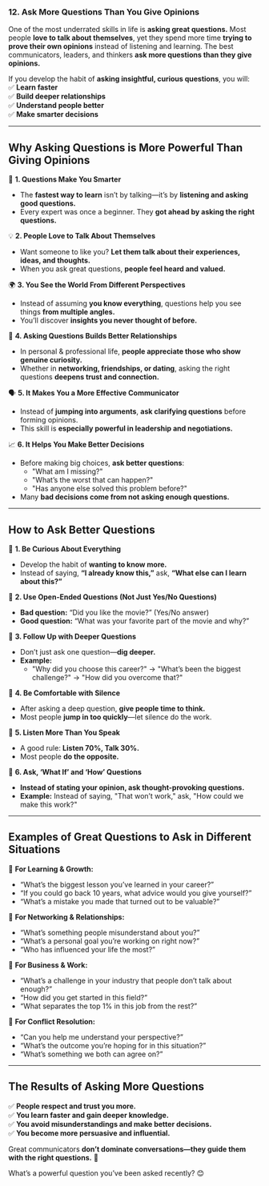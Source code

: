 ### **12. Ask More Questions Than You Give Opinions**  

One of the most underrated skills in life is **asking great questions.** Most people **love to talk about themselves**, yet they spend more time **trying to prove their own opinions** instead of listening and learning. The best communicators, leaders, and thinkers **ask more questions than they give opinions.**  

If you develop the habit of **asking insightful, curious questions**, you will:  
✅ **Learn faster**  
✅ **Build deeper relationships**  
✅ **Understand people better**  
✅ **Make smarter decisions**  

---

## **Why Asking Questions is More Powerful Than Giving Opinions**  

🧠 **1. Questions Make You Smarter**  
- The **fastest way to learn** isn’t by talking—it’s by **listening and asking good questions.**  
- Every expert was once a beginner. They **got ahead by asking the right questions.**  

💡 **2. People Love to Talk About Themselves**  
- Want someone to like you? **Let them talk about their experiences, ideas, and thoughts.**  
- When you ask great questions, **people feel heard and valued.**  

🌍 **3. You See the World From Different Perspectives**  
- Instead of assuming **you know everything**, questions help you see things **from multiple angles.**  
- You’ll discover **insights you never thought of before.**  

👥 **4. Asking Questions Builds Better Relationships**  
- In personal & professional life, **people appreciate those who show genuine curiosity.**  
- Whether in **networking, friendships, or dating**, asking the right questions **deepens trust and connection.**  

🗣 **5. It Makes You a More Effective Communicator**  
- Instead of **jumping into arguments**, **ask clarifying questions** before forming opinions.  
- This skill is **especially powerful in leadership and negotiations.**  

📈 **6. It Helps You Make Better Decisions**  
- Before making big choices, **ask better questions**:  
  - "What am I missing?"  
  - "What’s the worst that can happen?"  
  - "Has anyone else solved this problem before?"  
- Many **bad decisions come from not asking enough questions.**  

---

## **How to Ask Better Questions**  

🔹 **1. Be Curious About Everything**  
- Develop the habit of **wanting to know more.**  
- Instead of saying, **“I already know this,”** ask, **“What else can I learn about this?”**  

🔹 **2. Use Open-Ended Questions (Not Just Yes/No Questions)**  
- **Bad question:** “Did you like the movie?” (Yes/No answer)  
- **Good question:** “What was your favorite part of the movie and why?”  

🔹 **3. Follow Up with Deeper Questions**  
- Don’t just ask one question—**dig deeper.**  
- **Example:**  
  - "Why did you choose this career?" → "What’s been the biggest challenge?" → "How did you overcome that?"  

🔹 **4. Be Comfortable with Silence**  
- After asking a deep question, **give people time to think.**  
- Most people **jump in too quickly**—let silence do the work.  

🔹 **5. Listen More Than You Speak**  
- A good rule: **Listen 70%, Talk 30%.**  
- Most people **do the opposite.**  

🔹 **6. Ask, ‘What If’ and ‘How’ Questions**  
- **Instead of stating your opinion, ask thought-provoking questions.**  
- **Example:** Instead of saying, "That won’t work," ask, "How could we make this work?"  

---

## **Examples of Great Questions to Ask in Different Situations**  

🎯 **For Learning & Growth:**  
- “What’s the biggest lesson you’ve learned in your career?”  
- “If you could go back 10 years, what advice would you give yourself?”  
- “What’s a mistake you made that turned out to be valuable?”  

👥 **For Networking & Relationships:**  
- “What’s something people misunderstand about you?”  
- “What’s a personal goal you’re working on right now?”  
- “Who has influenced your life the most?”  

💼 **For Business & Work:**  
- “What’s a challenge in your industry that people don’t talk about enough?”  
- “How did you get started in this field?”  
- “What separates the top 1% in this job from the rest?”  

🤝 **For Conflict Resolution:**  
- “Can you help me understand your perspective?”  
- “What’s the outcome you’re hoping for in this situation?”  
- “What’s something we both can agree on?”  

---

## **The Results of Asking More Questions**  

✅ **People respect and trust you more.**  
✅ **You learn faster and gain deeper knowledge.**  
✅ **You avoid misunderstandings and make better decisions.**  
✅ **You become more persuasive and influential.**  

Great communicators **don’t dominate conversations—they guide them with the right questions.** 🚀  

What’s a powerful question you’ve been asked recently? 😊